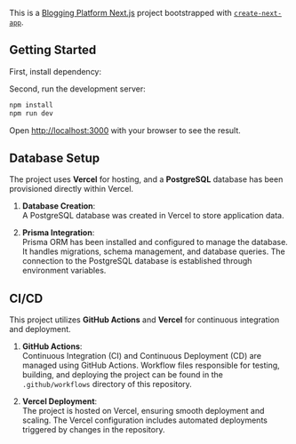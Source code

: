 This is a [Blogging Platform Next.js](https://sharpwit.github.io/blogging_platform_nextjs/) project bootstrapped with [`create-next-app`](https://nextjs.org/docs/app/api-reference/cli/create-next-app).

## Getting Started

First, install dependency:

Second, run the development server:

```bash
npm install
npm run dev
```

Open [http://localhost:3000](http://localhost:3000) with your browser to see the result.

## Database Setup

The project uses **Vercel** for hosting, and a **PostgreSQL** database has been provisioned directly within Vercel.

1. **Database Creation**:  
   A PostgreSQL database was created in Vercel to store application data.

2. **Prisma Integration**:  
   Prisma ORM has been installed and configured to manage the database. It handles migrations, schema management, and database queries. The connection to the PostgreSQL database is established through environment variables.

## CI/CD

This project utilizes **GitHub Actions** and **Vercel** for continuous integration and deployment.

1. **GitHub Actions**:  
   Continuous Integration (CI) and Continuous Deployment (CD) are managed using GitHub Actions. Workflow files responsible for testing, building, and deploying the project can be found in the `.github/workflows` directory of this repository.

2. **Vercel Deployment**:  
   The project is hosted on Vercel, ensuring smooth deployment and scaling. The Vercel configuration includes automated deployments triggered by changes in the repository.
